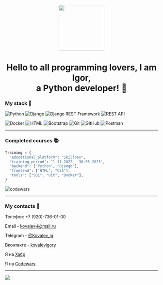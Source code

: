 <div id="header" align="center">
  <img src="https://media.giphy.com/media/v1.Y2lkPTc5MGI3NjExbm92Z3V5bndha2dyOTI0ZTFmbzFvY2Q3eXF2YzI0aHl0OGR6aWR5cCZlcD12MV9pbnRlcm5hbF9naWZfYnlfaWQmY3Q9cw/cmCEsJZHYBPels360q/giphy.gif" width="150"/>
</div>

<h1 align="center">Hello to all programming lovers, I am Igor,<br>a Python developer! 👋</h1>

### My stack 🔧
![Python](https://img.shields.io/badge/-Python-f6bb0b?style=for-the-badge&logo=python&logoColor=29587e)
![Django](https://img.shields.io/badge/-Django-f6bb0b?style=for-the-badge&logo=django&logoColor=113227)
![Django REST Framework](https://img.shields.io/badge/-Django%20REST%20Framework-f6bb0b?style=for-the-badge&logo=Django-REST-Framework&logoColor=113227)
![REST API](https://img.shields.io/badge/-REST%20API-f6bb0b?style=for-the-badge&logo=REST-API&logoColor=113227)

![Docker](https://img.shields.io/badge/-Docker-f6bb0b?style=for-the-badge&logo=Docker&logoColor=1c63ed)
![HTML](https://img.shields.io/badge/-HTML-f6bb0b?style=for-the-badge&logo=HTML&logoColor=e44d27)
![Bootstrap](https://img.shields.io/badge/-Bootstrap-f6bb0b?style=for-the-badge&logo=Bootstrap&logoColor=7409f7)
![Git](https://img.shields.io/badge/-Git-f6bb0b?style=for-the-badge&logo=Git&logoColor=d84422)
![GitHub](https://img.shields.io/badge/-GitHub-f6bb0b?style=for-the-badge&logo=GitHub&logoColor=E5D3FF)
![Postman](https://img.shields.io/badge/-Postman-f6bb0b?style=for-the-badge&logo=Postman&logoColor=fe6c37)

---

<!-- ## [![Top Langs](https://github-readme-stats.vercel.app/api/top-langs/?username=IgorYKovalev&layout=compact)](https://github.com/anuraghazra/github-readme-stats) -->

### Completed courses 📚

```Python
Training = {
  "educational_platform": "Skillbox",
  "training_period": "1.11.2022 - 30.05.2023",
  "backend": ["Python", "Django"],
  "frontend": ["HTML", "CSS"],
  "tools": ["SQL", "Git", "Docker"],
}
```

![codewars](https://www.codewars.com/users/%D0%9A%D0%BE%D0%B2%D0%B0%D0%BB%D0%B5%D0%B2-%D0%98%D0%B3%D0%BE%D1%80%D1%8C/badges/large)

---

### My сontacts 📨

Телефон: +7 (920)-736-01-00

Email - kovalev-i@mail.ru

Telegram - [@Kovalev_ig](https://telegram.me/Kovalev_ig)

Вконтакте - [kovalevigory](https://vk.com/kovalevigory)

Я на [Хабр](https://career.habr.com/kovalevigor123)

Я на [Сodewars](https://www.codewars.com/users/Ковалев-Игорь)

---

![](https://komarev.com/ghpvc/?username=IgorYKovalev)
